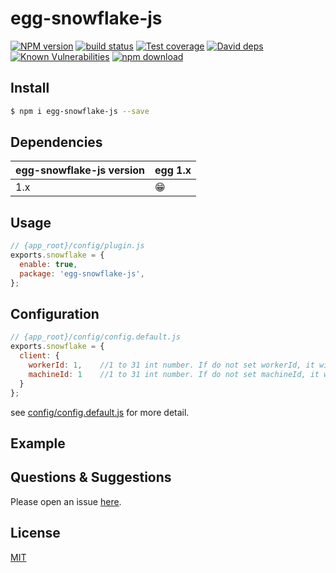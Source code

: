 # egg-snowflake-js

[![NPM version][npm-image]][npm-url]
[![build status][travis-image]][travis-url]
[![Test coverage][codecov-image]][codecov-url]
[![David deps][david-image]][david-url]
[![Known Vulnerabilities][snyk-image]][snyk-url]
[![npm download][download-image]][download-url]

[npm-image]: https://img.shields.io/npm/v/egg-snowflake-js.svg?style=flat-square
[npm-url]: https://npmjs.org/package/egg-snowflake-js
[travis-image]: https://img.shields.io/travis/eggjs/egg-snowflake-j's.svg?style=flat-square
[travis-url]: https://travis-ci.org/eggjs/egg-snowflake-js
[codecov-image]: https://img.shields.io/codecov/c/github/eggjs/egg-snowflake-js.svg?style=flat-square
[codecov-url]: https://codecov.io/github/eggjs/egg-snowflake-js?branch=master
[david-image]: https://img.shields.io/david/eggjs/egg-snowflake-js.svg?style=flat-square
[david-url]: https://david-dm.org/eggjs/egg-snowflake-js
[snyk-image]: https://snyk.io/test/npm/egg-snowflake-js/badge.svg?style=flat-square
[snyk-url]: https://snyk.io/test/npm/egg-snowflake-js
[download-image]: https://img.shields.io/npm/dm/egg-snowflake-js.svg?style=flat-square
[download-url]: https://npmjs.org/package/egg-snowflake-js


<!--
Description here.
-->

## Install

```bash
$ npm i egg-snowflake-js --save
```
## Dependencies


egg-snowflake-js version | egg 1.x
--- | ---
1.x | 😁

## Usage

```js
// {app_root}/config/plugin.js
exports.snowflake = {
  enable: true,
  package: 'egg-snowflake-js',
};
```

## Configuration

```js
// {app_root}/config/config.default.js
exports.snowflake = {
  client: {
    workerId: 1,    //1 to 31 int number. If do not set workerId, it will set a random number from 1 to 31
    machineId: 1    //1 to 31 int number. If do not set machineId, it will set a int number(1 to 31) from hostname lenth
  }
};
```

see [config/config.default.js](config/config.default.js) for more detail.

## Example

<!-- example here -->

## Questions & Suggestions

Please open an issue [here](https://github.com/biubiukevin/egg-snowflake-js/issues).

## License

[MIT](LICENSE)
